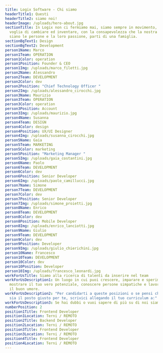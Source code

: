 ```yaml
---
title: Logix Software - Chi siamo
headerTitle1: Questi
headerTitle2: siamo noi!
headerImage: /uploads/hero-about.jpg
sectionTitle: In Logix non ci fermiamo mai, siamo sempre in movimento, con la
  voglia di cambiare ed inventare, con la consapevolezza che la nostra forza
  siano le persone e la loro passione, parti di una famiglia.
sectionBgText1: Design
sectionBgText2: Development
person1Name: Marco
person1Team: OPERATION
person1Color: operation
person1Position: Founder & CEO
person1Img: /uploads/marco_filetti.jpg
person2Name: Alessandro
person2Team: DEVELOPMENT
person2Color: dev
person2Position: "Chief Technology Officer "
person2Img: /uploads/alessandro_cirocchi.jpg
person3Name: Maurizio
person3Team: OPERATION
person3Color: operation
person3Position: Account
person3Img: /uploads/maurizio.jpg
person4Name: Susanna
person4Team: DESIGN
person4Color: design
person4Position: UX/UI Designer
person4Img: /uploads/susanna_cirocchi.jpg
person5Name: Gaia
person5Team: MARKETING
person5Color: marketing
person5Position: "Marketing Manager "
person5Img: /uploads/gaia_costantini.jpg
person6Name: Paolo
person6Team: DEVELOPMENT
person6Color: dev
person6Position: Senior Developer
person6Img: /uploads/paolo_camillucci.jpg
person7Name: Simone
person7Team: DEVELOPMENT
person7Color: dev
person7Position: Senior Developer
person7Img: /uploads/simone_proietti.jpg
person8Name: Enrico
person8Team: DEVELOPMENT
person8Color: dev
person8Position: Mobile Developer
person8Img: /uploads/enrico_lanciotti.jpg
person9Name: Giulio
person9Team: DEVELOPMENT
person9Color: dev
person9Position: Developer
person9Img: /uploads/giulio_chierichini.jpg
person10Name: Francesco
person10Team: DEVELOPMENT
person10Color: dev
person10Position: Developer
person10Img: /uploads/francesco_leonardi.jpg
workForUsTitle: Siamo alla ricerca di talenti da inserire nel team
workForUsDescription1: Un luogo in cui puoi crescere, imparare e sperimentare,
  mostrare il tuo vero potenziale, conoscere persone simpatiche e lavorare con
  il buon umore.
workForUsDescription2: "Per candidarti a queste posizioni o se pensi che Logix
  sia il posto giusto per te, scrivici allegando il tuo curriculum a:"
workForUsDescription3: Se hai dubbi o vuoi sapere di più su di noi siamo a tua disposizione:)
numberPosition: 2
position1Title: Frontend Developer
position1Location: Terni / REMOTO
position2Title: Backend Developer
position2Location: Terni / REMOTO
position3Title: Frontend Developer
position3Location: Terni / REMOTO
position4Title: Frontend Developer
position4Location: Terni / REMOTO
---
```

